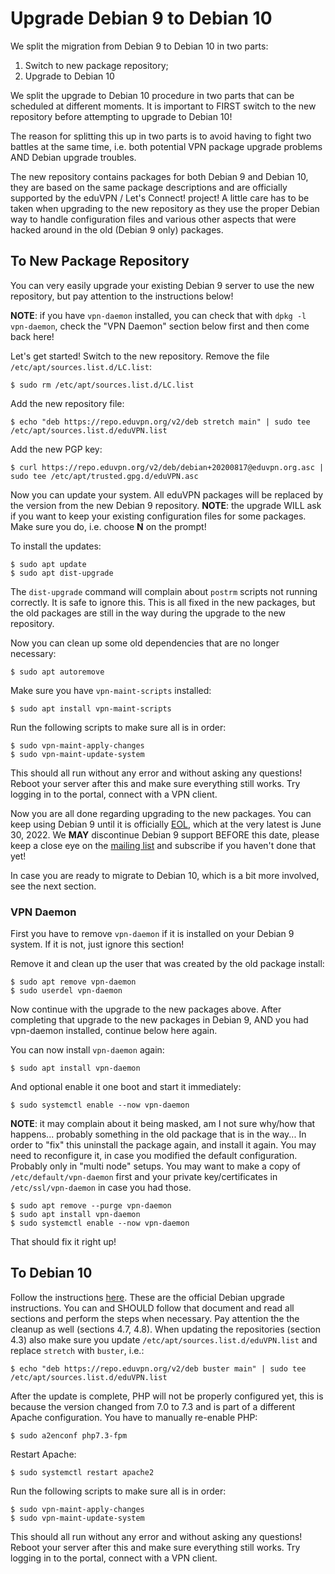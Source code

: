 # Upgrade Debian 9 to Debian 10

We split the migration from Debian 9 to Debian 10 in two parts:

1. Switch to new package repository;
2. Upgrade to Debian 10

We split the upgrade to Debian 10 procedure in two parts that can be scheduled 
at different moments. It is important to FIRST switch to the new repository 
before attempting to upgrade to Debian 10!

The reason for splitting this up in two parts is to avoid having to fight two
battles at the same time, i.e. both potential VPN package upgrade problems AND 
Debian upgrade troubles.

The new repository contains packages for both Debian 9 and Debian 10, they are 
based on the same package descriptions and are officially supported by the 
eduVPN / Let's Connect! project! A little care has to be taken when upgrading 
to the new repository as they use the proper Debian way to handle configuration 
files and various other aspects that were hacked around in the old (Debian 9 
only) packages.

## To New Package Repository

You can very easily upgrade your existing Debian 9 server to use the new 
repository, but pay attention to the instructions below!

**NOTE**: if you have `vpn-daemon` installed, you can check that with 
`dpkg -l vpn-daemon`, check the "VPN Daemon" section below first and then 
come back here!

Let's get started! Switch to the new repository. Remove the file 
`/etc/apt/sources.list.d/LC.list`:

    $ sudo rm /etc/apt/sources.list.d/LC.list

Add the new repository file:

    $ echo "deb https://repo.eduvpn.org/v2/deb stretch main" | sudo tee /etc/apt/sources.list.d/eduVPN.list
    
Add the new PGP key:

    $ curl https://repo.eduvpn.org/v2/deb/debian+20200817@eduvpn.org.asc | sudo tee /etc/apt/trusted.gpg.d/eduVPN.asc
    
Now you can update your system. All eduVPN packages will be replaced by the 
version from the new Debian 9 repository. **NOTE**: the upgrade WILL ask if 
you want to keep your existing configuration files for some packages. Make sure 
you do, i.e. choose **N** on the prompt!

To install the updates:

    $ sudo apt update
    $ sudo apt dist-upgrade

The `dist-upgrade` command will complain about `postrm` scripts not running 
correctly. It is safe to ignore this. This is all fixed in the new packages, 
but the old packages are still in the way during the upgrade to the new 
repository.

Now you can clean up some old dependencies that are no longer necessary:

    $ sudo apt autoremove

Make sure you have `vpn-maint-scripts` installed:

    $ sudo apt install vpn-maint-scripts

Run the following scripts to make sure all is in order:

    $ sudo vpn-maint-apply-changes
    $ sudo vpn-maint-update-system

This should all run without any error and without asking any questions! Reboot 
your server after this and make sure everything still works. Try logging in to 
the portal, connect with a VPN client.

Now you are all done regarding upgrading to the new packages. You can keep 
using Debian 9 until it is officially [EOL](https://wiki.debian.org/LTS), which 
at the very latest is June 30, 2022. We **MAY** discontinue Debian 9 support 
BEFORE this date, please keep a close eye on the 
[mailing list](https://lists.geant.org/sympa/info/eduvpn-deploy) and 
subscribe if you haven't done that yet!

In case you are ready to migrate to Debian 10, which is a bit more involved, 
see the next section.

### VPN Daemon

First you have to remove `vpn-daemon` if it is installed on your Debian 9 
system. If it is not, just ignore this section!

Remove it and clean up the user that was created by the old package install:

    $ sudo apt remove vpn-daemon
    $ sudo userdel vpn-daemon

Now continue with the upgrade to the new packages above. After completing that 
upgrade to the new packages in Debian 9, AND you had vpn-daemon installed, 
continue below here again.

You can now install `vpn-daemon` again:

    $ sudo apt install vpn-daemon

And optional enable it one boot and start it immediately:

    $ sudo systemctl enable --now vpn-daemon

**NOTE**: it may complain about it being masked, am I not sure why/how that 
happens... probably something in the old package that is in the way... In order
to "fix" this uninstall the package again, and install it again. You may need
to reconfigure it, in case you modified the default configuration. Probably 
only in "multi node" setups. You may want to make a copy of 
`/etc/default/vpn-daemon` first and your private key/certificates in 
`/etc/ssl/vpn-daemon` in case you had those.

    $ sudo apt remove --purge vpn-daemon
    $ sudo apt install vpn-daemon
    $ sudo systemctl enable --now vpn-daemon

That should fix it right up!

## To Debian 10

Follow the instructions 
[here](https://www.debian.org/releases/buster/amd64/release-notes/ch-upgrading.en.html). 
These are the official Debian upgrade instructions. You can and SHOULD follow 
that document and read all sections and perform the steps when necessary. Pay 
attention the the cleanup as well (sections 4.7, 4.8). When updating the 
repositories (section 4.3) also make sure you update 
`/etc/apt/sources.list.d/eduVPN.list` and replace `stretch` with `buster`, 
i.e.:

    $ echo "deb https://repo.eduvpn.org/v2/deb buster main" | sudo tee /etc/apt/sources.list.d/eduVPN.list

After the update is complete, PHP will not be properly configured yet, this is 
because the version changed from 7.0 to 7.3 and is part of a different Apache
configuration. You have to manually re-enable PHP:

    $ sudo a2enconf php7.3-fpm

Restart Apache:

    $ sudo systemctl restart apache2

Run the following scripts to make sure all is in order:

    $ sudo vpn-maint-apply-changes
    $ sudo vpn-maint-update-system

This should all run without any error and without asking any questions! Reboot 
your server after this and make sure everything still works. Try logging in to 
the portal, connect with a VPN client.
